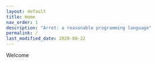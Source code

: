 ```yaml
---
layout: default
title: Home
nav_order: 1
description: "Arret: a reasonable programming language"
permalink: /
last_modified_date: 2020-08-22
---
```


Welcome
